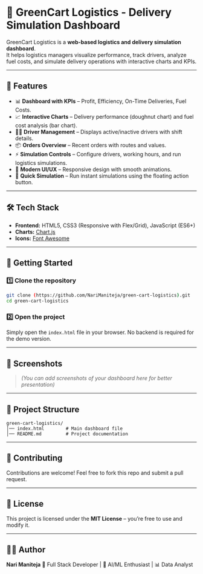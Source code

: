 # 🚚 GreenCart Logistics - Delivery Simulation Dashboard

GreenCart Logistics is a **web-based logistics and delivery simulation dashboard**.  
It helps logistics managers visualize performance, track drivers, analyze fuel costs, and simulate delivery operations with interactive charts and KPIs.

---

## 📌 Features
- 📊 **Dashboard with KPIs** – Profit, Efficiency, On-Time Deliveries, Fuel Costs.  
- 📈 **Interactive Charts** – Delivery performance (doughnut chart) and fuel cost analysis (bar chart).  
- 👨‍✈️ **Driver Management** – Displays active/inactive drivers with shift details.  
- 📦 **Orders Overview** – Recent orders with routes and values.  
- ⚡ **Simulation Controls** – Configure drivers, working hours, and run logistics simulations.  
- 🎨 **Modern UI/UX** – Responsive design with smooth animations.  
- 🔔 **Quick Simulation** – Run instant simulations using the floating action button.  

---

## 🛠️ Tech Stack
- **Frontend:** HTML5, CSS3 (Responsive with Flex/Grid), JavaScript (ES6+)  
- **Charts:** [Chart.js](https://www.chartjs.org/)  
- **Icons:** [Font Awesome](https://fontawesome.com/)  

---

## 🚀 Getting Started

### 1️⃣ Clone the repository
```bash
git clone (https://github.com/NariManiteja/green-cart-logistics).git
cd green-cart-logistics
````

### 2️⃣ Open the project

Simply open the `index.html` file in your browser.
No backend is required for the demo version.

---

## 📸 Screenshots

> *(You can add screenshots of your dashboard here for better presentation)*

---

## 📂 Project Structure

```
green-cart-logistics/
│── index.html        # Main dashboard file
│── README.md         # Project documentation
```

---

## 🙌 Contributing

Contributions are welcome! Feel free to fork this repo and submit a pull request.

---

## 📜 License

This project is licensed under the **MIT License** – you’re free to use and modify it.

---

## 👨‍💻 Author

**Nari Maniteja**
💼 Full Stack Developer | 🚀 AI/ML Enthusiast | 📊 Data Analyst

```
